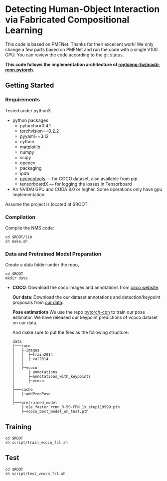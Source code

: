 # Detecting Human-Object Interaction via Fabricated Compositional Learning

This code is based on PMFNet. Thanks for their excellent work!
We only change a few parts based on PMFNet and run the code with a single V100 GPU. You can review the code according to the git status.

**This code follows the implementation architecture of [roytseng-tw/mask-rcnn.pytorch](https://github.com/roytseng-tw/mask-rcnn.pytorch.git).** 


## Getting Started

### Requirements

Tested under python3.

- python packages
  - pytorch==0.4.1
  - torchvision==0.2.2
  - pyyaml==3.12
  - cython
  - matplotlib
  - numpy
  - scipy
  - opencv
  - packaging
  - ipdb
  - [pycocotools](https://github.com/cocodataset/cocoapi)  — for COCO dataset, also available from pip.
  - tensorboardX  — for logging the losses in Tensorboard
- An NVIDAI GPU and CUDA 8.0 or higher. Some operations only have gpu implementation.

Assume the project is located at $ROOT.

### Compilation

Compile the NMS code:

```
cd $ROOT/lib 
sh make.sh
```

### Data and Pretrained Model Preparation

Create a data folder under the repo,

```
cd $ROOT
mkdir data
```

- **COCO**:
  Download the coco images and annotations from [coco website](http://cocodataset.org/#download).

  **Our data**:
  Download the our dataset annotations and detection/keypoint proposals from [our data](https://pan.baidu.com/s/1tgBgTm8LEpAZvlQrrahyBA).
  
  **Pose estimatiotn**
  We use the repo [pytorch-cpn](https://github.com/GengDavid/pytorch-cpn) to train our pose estimator. We have released our keypoint predictions of vcoco dataset on our data.
  
  And make sure to put the files as the following structure:

  ```
  data
  ├───coco
  │   ├─images
  │   │  ├─train2014
  │   │  ├─val2014 
  │   │
  │   ├─vcoco
  │      ├─annotations
  │      ├─annotations_with_keypoints
  │      ├─vcoco
  │
  ├───cache
  │   ├─addPredPose
  │
  ├───pretrained_model
      ├─e2e_faster_rcnn_R-50-FPN_1x_step119999.pth
      ├─vcoco_best_model_on_test.pth

  ```

## Training

```
cd $ROOT
sh script/train_vcoco_fcl.sh
```


## Test

```
cd $ROOT
sh script/test_vcoco_fcl.sh
```


